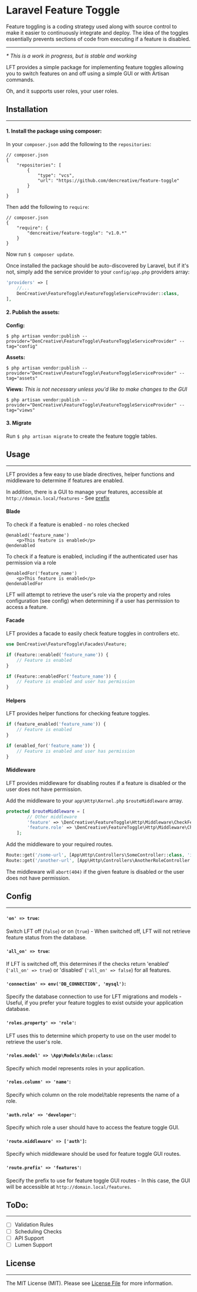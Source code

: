 
# Laravel Feature Toggle

Feature toggling is a coding strategy used along with source control to make it easier to continuously integrate and deploy. 
The idea of the toggles essentially prevents sections of code from executing if a feature is disabled.

---

_* This is a work in progress, but is stable and working_

LFT provides a simple package for implementing feature toggles allowing you to switch features on and off using a simple GUI or with Artisan commands.

Oh, and it supports user roles, your user roles.

## Installation

---

#### 1. Install the package using composer:

In your `composer.json` add the following to the `repositories`:
```
// composer.json
{
	"repositories": [
		{
			"type": "vcs",
			"url": "https://github.com/dencreative/feature-toggle"
		}
	]
}
```

Then add the following to `require`:
```
// composer.json
{
	"require": {
        "dencreative/feature-toggle": "v1.0.*"
    }
}
```

Now run `$ composer update`.

Once installed the package should be auto-discovered by Laravel, but if it's not, simply add the service provider to your `config/app.php` providers array:

```php
'providers' => [
    //...
    DenCreative\FeatureToggle\FeatureToggleServiceProvider::class,
],
```

#### 2. Publish the assets:

**Config:**
```
$ php artisan vendor:publish --provider="DenCreative\FeatureToggle\FeatureToggleServiceProvider" --tag="config"
```

**Assets:**
```
$ php artisan vendor:publish --provider="DenCreative\FeatureToggle\FeatureToggleServiceProvider" --tag="assets"
```

**Views:**
_This is not necessary unless you'd like to make changes to the GUI_
```
$ php artisan vendor:publish --provider="DenCreative\FeatureToggle\FeatureToggleServiceProvider" --tag="views"
```

#### 3. Migrate
Run `$ php artisan migrate` to create the feature toggle tables.

## Usage

---

LFT provides a few easy to use blade directives, helper functions and middleware to determine if features are enabled.

In addition, there is a GUI to manage your features, accessible at `http://domain.local/features` - See [prefix](#prefix) 

#### Blade

To check if a feature is enabled - no roles checked
```angular2html
@enabled('feature_name')
    <p>This feature is enabled</p>
@endenabled
```

To check if a feature is enabled, including if the authenticated user has permission via a role 
```angular2html
@enabledFor('feature_name')
    <p>This feature is enabled</p>
@endenabledFor
```
LFT will attempt to retrieve the user's role via the property and roles configuration (see config) when determining if a user has permission to access a feature.

#### Facade

LFT provides a facade to easily check feature toggles in controllers etc.
```php
use DenCreative\FeatureToggle\Facades\Feature;

if (Feature::enabled('feature_name')) {
    // Feature is enabled
}

if (Feature::enabledFor('feature_name')) {
    // Feature is enabled and user has permission
}
```

#### Helpers

LFT provides helper functions for checking feature toggles.
```php
if (feature_enabled('feature_name')) {
    // Feature is enabled
}

if (enabled_for('feature_name')) {
    // Feature is enabled and user has permission
}
```

#### Middleware

LFT provides middleware for disabling routes if a feature is disabled or the user does not have permission.

Add the middleware to your `app\Http\Kernel.php` `$routeMiddleware` array.

```php
protected $routeMiddleware = [
        // Other middleware
        'feature' => \DenCreative\FeatureToggle\Http\Middleware\CheckFeature::class,
        'feature.role' => \DenCreative\FeatureToggle\Http\Middleware\CheckFeatureRole::class,
    ];
```

Add the middleware to your required routes.
```php
Route::get('/some-url', [App\Http\Controllers\SomeController::class, 'index'])->middleware('feature:can_see_feature');
Route::get('/another-url', [App\Http\Controllers\AnotherRoleController::class, 'index'])->middleware('feature.role:can_see_feature_role');
```

The middleware will `abort(404)` if the given feature is disabled or the user does not have permission.

## Config

---

#### `'on' => true`:
Switch LFT off (`false`) or on (`true`) - When switched off, LFT will not retrieve feature status from the database.

#### `'all_on' => true`: 
If LFT is switched off, this determines if the checks return 'enabled' (`'all_on' => true`) or 'disabled' (`'all_on' => false`) for all features.

#### `'connection' => env('DB_CONNECTION', 'mysql')`:
Specify the database connection to use for LFT migrations and models - Useful, if you prefer your feature toggles to exist outside your application database.

#### `'roles.property' => 'role'`:
LFT uses this to determine which property to use on the user model to retrieve the user's role.

#### `'roles.model' => \App\Models\Role::class`:
Specify which model represents roles in your application.

#### `'roles.column' => 'name'`:
Specify which column on the role model/table represents the name of a role.

#### `'auth.role' => 'developer'`:
Specify which role a user should have to access the feature toggle GUI.

#### `'route.middleware' => ['auth']`:
Specify which middleware should be used for feature toggle GUI routes.

#### <a name="prefix"></a>`'route.prefix' => 'features'`:
Specify the prefix to use for feature toggle GUI routes - In this case, the GUI will be accessible at `http://domain.local/features`.

## ToDo:

---

- [ ] Validation Rules
- [ ] Scheduling Checks
- [ ] API Support
- [ ] Lumen Support

## License

---

The MIT License (MIT). Please see [License File](LICENSE) for more information.
